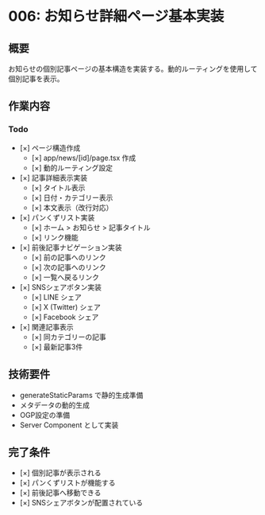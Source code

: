 # 006: お知らせ詳細ページ基本実装

## 概要
お知らせの個別記事ページの基本構造を実装する。動的ルーティングを使用して個別記事を表示。

## 作業内容

### Todo
- [×] ページ構造作成
  - [×] app/news/[id]/page.tsx 作成
  - [×] 動的ルーティング設定
- [×] 記事詳細表示実装
  - [×] タイトル表示
  - [×] 日付・カテゴリー表示
  - [×] 本文表示（改行対応）
- [×] パンくずリスト実装
  - [×] ホーム > お知らせ > 記事タイトル
  - [×] リンク機能
- [×] 前後記事ナビゲーション実装
  - [×] 前の記事へのリンク
  - [×] 次の記事へのリンク
  - [×] 一覧へ戻るリンク
- [×] SNSシェアボタン実装
  - [×] LINE シェア
  - [×] X (Twitter) シェア
  - [×] Facebook シェア
- [×] 関連記事表示
  - [×] 同カテゴリーの記事
  - [×] 最新記事3件

## 技術要件
- generateStaticParams で静的生成準備
- メタデータの動的生成
- OGP設定の準備
- Server Component として実装

## 完了条件
- [×] 個別記事が表示される
- [×] パンくずリストが機能する
- [×] 前後記事へ移動できる
- [×] SNSシェアボタンが配置されている